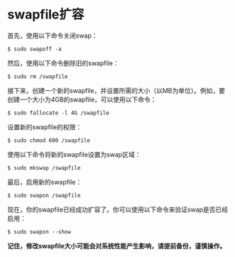 # swapfile扩容

首先，使用以下命令关闭swap：

    $ sudo swapoff -a

然后，使用以下命令删除旧的swapfile：

    $ sudo rm /swapfile

接下来，创建一个新的swapfile，并设置所需的大小（以MB为单位）。例如，要创建一个大小为4GB的swapfile，可以使用以下命令：

    $ sudo fallocate -l 4G /swapfile

设置新的swapfile的权限：

    $ sudo chmod 600 /swapfile

使用以下命令将新的swapfile设置为swap区域：

    $ sudo mkswap /swapfile

最后，启用新的swapfile：

    $ sudo swapon /swapfile

现在，你的swapfile已经成功扩容了。你可以使用以下命令来验证swap是否已经启用：

    $ sudo swapon --show

**记住，修改swapfile大小可能会对系统性能产生影响，请提前备份，谨慎操作。**
